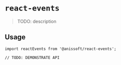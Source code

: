 # `react-events`

> TODO: description

## Usage

```
import reactEvents from '@anissoft/react-events';

// TODO: DEMONSTRATE API
```
